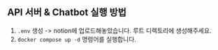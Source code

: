 ## API 서버 & Chatbot 실행 방법

1. `.env` 생성 -> notion에 업로드해놓았습니다. 루트 디렉토리에 생성해주세요.
2. `docker compose up -d` 명령어를 실행합니다.
